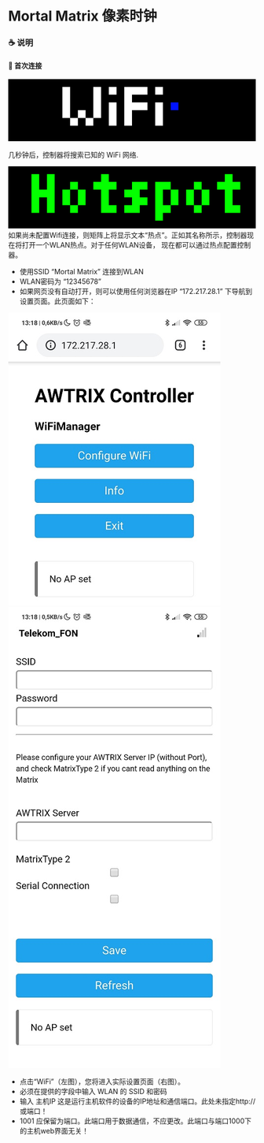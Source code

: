 # Mortal Matrix 像素时钟


### ☕ 说明

#### 🎉 首次连接

![wifi](assets/wifiSearch.gif)

几秒钟后，控制器将搜索已知的 WiFi 网络.

![hotspot](assets/hotspot.gif)
如果尚未配置Wifi连接，则矩阵上将显示文本“热点”。正如其名称所示，控制器现在将打开一个WLAN热点。对于任何WLAN设备，
现在都可以通过热点配置控制器。

+  使用SSID “Mortal Matrix” 连接到WLAN
+  WLAN密码为 “12345678”
+  如果网页没有自动打开，则可以使用任何浏览器在IP “172.217.28.1” 下导航到设置页面。此页面如下：

![hotspotConfig1](assets/hotspotConfig1.jpg)
![hotspotConfig1](assets/hotspotConfig2.jpg)

+ 点击“WiFi”（左图），您将进入实际设置页面（右图）。
+ 必须在提供的字段中输入 WLAN 的 SSID 和密码
+ 输入 主机IP 这是运行主机软件的设备的IP地址和通信端口。此处未指定http://或端口！
+ 1001 应保留为端口。此端口用于数据通信，不应更改。此端口与端口1000下的主机web界面无关！